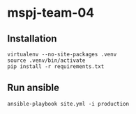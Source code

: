 # mspj-team-04

## Installation

```
virtualenv --no-site-packages .venv
source .venv/bin/activate
pip install -r requirements.txt
```

## Run ansible

```
ansible-playbook site.yml -i production
```
